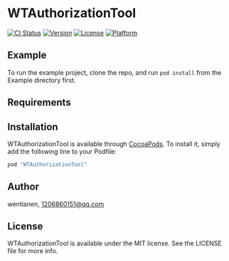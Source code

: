 # WTAuthorizationTool

[![CI Status](http://img.shields.io/travis/wentianen/WTAuthorizationTool.svg?style=flat)](https://travis-ci.org/wentianen/WTAuthorizationTool)
[![Version](https://img.shields.io/cocoapods/v/WTAuthorizationTool.svg?style=flat)](http://cocoapods.org/pods/WTAuthorizationTool)
[![License](https://img.shields.io/cocoapods/l/WTAuthorizationTool.svg?style=flat)](http://cocoapods.org/pods/WTAuthorizationTool)
[![Platform](https://img.shields.io/cocoapods/p/WTAuthorizationTool.svg?style=flat)](http://cocoapods.org/pods/WTAuthorizationTool)

## Example

To run the example project, clone the repo, and run `pod install` from the Example directory first.

## Requirements

## Installation

WTAuthorizationTool is available through [CocoaPods](http://cocoapods.org). To install
it, simply add the following line to your Podfile:

```ruby
pod "WTAuthorizationTool"
```

## Author

wentianen, 1206860151@qq.com

## License

WTAuthorizationTool is available under the MIT license. See the LICENSE file for more info.
